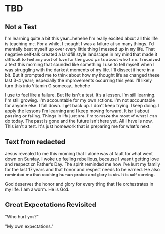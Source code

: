 # TBD

## Not a Test

I'm learning quite a bit this year...hehehe I'm really excited about all this life is teaching me. For a while, I thought I was a failure at so many things. I'd mentally beat myself up over every little thing I messed up in my life. That negative self-talk created a landfill style landscape in my mind that made it difficult to feel any sort of love for the good parts about who I am. I received a text this morning that sounded like something I use to tell myself when I was struggling with the darkest moments of my life. I'll dissect it here in a bit. But it prompted me to think about how my thought life as changed these last 3-4 years; especially the improvements occurring this year. I'll likely turn this into Vitamin G someday...hehehe

I use to feel like a failure. But life isn't a test. It's a lesson. I'm still learning. I'm still growing. I'm accountable for my own actions. I'm not accountable for anyone else. I fall down. I get back up. I don't keep trying. I keep doing. I apply the lessons I'm learning and I keep moving forward. It isn't about passing or failing. Things in life just are. I'm to make the most of what I can do today. The past is gone and the future isn't here yet. All I have is now. This isn't a test. It's just homework that is preparing me for what's next.

## Text from ~~redacted~~

Jesus revealed to me this morning that I alone was at fault for what went down on Sunday. I woke up feeling rebellious, because I wasn’t getting love and respect on Father’s Day. The spirit reminded me how I’ve hurt my family for the last 17 years and that honor and respect needs to be earned. He also reminded me that seeking human praise and glory is sin. It is self serving. 

God deserves the honor and glory for every thing that He orchestrates in my life. I am a worm. He is God.

## Great Expectations Revisited

"Who hurt you?"

"My own expectations."
